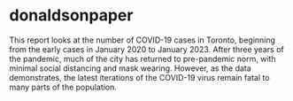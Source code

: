# donaldsonpaper
This report looks at the number of COVID-19 cases in Toronto, beginning from the early cases in January 2020 to January 2023. After three years of the pandemic, much of the city has returned to pre-pandemic norm, with minimal social distancing and mask wearing. However, as the data demonstrates, the latest iterations of the COVID-19 virus remain fatal to many parts of the population.
